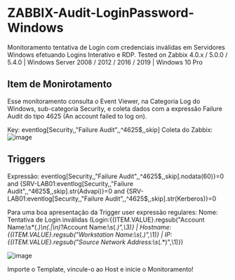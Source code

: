 # ZABBIX-Audit-LoginPassword-Windows

Monitoramento tentativa de Login com credenciais inválidas em Servidores Windows efetuando Logins Interativo e RDP.
Tested on Zabbix 4.0.x / 5.0.0 / 5.4.0 | Windows Server 2008 / 2012 / 2016 / 2019 | Windows 10 Pro

## Item de Monirotamento ###
Esse monitoramento consulta o Event Viewer, na Categoria Log do Windows, sub-categoria Security, e coleta dados com a expressão Failure Audit do tipo 4625 (An account failed to log on).

Key: eventlog[Security,,"Failure Audit",,^4625$,,skip]
Coleta do Zabbix:
![image](https://user-images.githubusercontent.com/88397673/155886252-e127ac21-d4b2-4116-8f8d-86386444df08.png)

## Triggers ##

Expressão: eventlog[Security,,"Failure Audit",,^4625$,,skip].nodata(60)}=0 and {SRV-LAB01:eventlog[Security,,"Failure Audit",,^4625$,,skip].str(Advapi)}=0 and {SRV-LAB01:eventlog[Security,,"Failure Audit",,^4625$,,skip].str(Kerberos)}=0

Para uma boa apresentação da Trigger user expressão regulares:
Nome: Tentativa de Login inválidas (Login:{{ITEM.VALUE}.regsub("Account Name:\s*(.*)\n(.|\n)*?Account Name:\s(.*)",\3)} | Hostname:{{ITEM.VALUE}.regsub("Workstation Name:\s*(.*)",\1)} | IP:{{ITEM.VALUE}.regsub("Source Network Address:\s*(.*)",\1)})

![image](https://user-images.githubusercontent.com/88397673/155886411-ab505b26-0e2e-4165-bd12-74919f4cdc73.png)

Importe o Template, vincule-o ao Host e inicie o Monitoramento!
